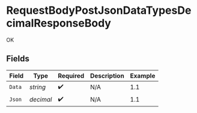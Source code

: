 # RequestBodyPostJsonDataTypesDecimalResponseBody

OK


## Fields

| Field              | Type               | Required           | Description        | Example            |
| ------------------ | ------------------ | ------------------ | ------------------ | ------------------ |
| `Data`             | *string*           | :heavy_check_mark: | N/A                | 1.1                |
| `Json`             | *decimal*          | :heavy_check_mark: | N/A                | 1.1                |